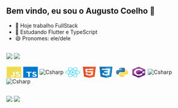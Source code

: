 ## Bem vindo, eu sou o Augusto Coelho 👋

- 🔭 Hoje trabalho FullStack
- 🌱 Estudando Flutter e TypeScript
- 😄 Pronomes: ele/dele

<br>

<div>
  <img height="200em" src="https://github-readme-stats.vercel.app/api?username=acfboarini&show_icons=true&theme=dracula">
  <img height="200em" src="https://github-readme-stats.vercel.app/api/top-langs/?username=acfboarini&layout=compact&langs_count=16&theme=dracula">
</div>

<div style="display: inline_block"><br>
  <img align="center" alt="Js" height="30" width="40" src="https://raw.githubusercontent.com/devicons/devicon/master/icons/javascript/javascript-plain.svg" />
  <img align="center" alt="Ts" height="30" width="40" src="https://raw.githubusercontent.com/devicons/devicon/master/icons/typescript/typescript-plain.svg" />
  <img align="center" alt="Csharp" height="30" width="40" src="https://cdn.jsdelivr.net/gh/devicons/devicon/icons/nodejs/nodejs-original.svg" />
  <img align="center" alt="React" height="30" width="40" src="https://raw.githubusercontent.com/devicons/devicon/master/icons/react/react-original.svg" />
  <img align="center" alt="HTML" height="30" width="40" src="https://raw.githubusercontent.com/devicons/devicon/master/icons/html5/html5-original.svg" />
  <img align="center" alt="CSS" height="30" width="40" src="https://raw.githubusercontent.com/devicons/devicon/master/icons/css3/css3-original.svg" />
  <img align="center" alt="Python" height="30" width="40" src="https://raw.githubusercontent.com/devicons/devicon/master/icons/python/python-original.svg" />
  <img align="center" alt="Csharp" height="30" width="40" src="https://raw.githubusercontent.com/devicons/devicon/master/icons/csharp/csharp-original.svg" />
  <img align="center" alt="Csharp" height="30" width="40" src="https://cdn.jsdelivr.net/gh/devicons/devicon/icons/java/java-original.svg" />

  <img align="center" alt="Csharp" height="30" width="40" src="https://cdn.jsdelivr.net/gh/devicons/devicon/icons/docker/docker-plain.svg" />
</div>
  
  ##
 
<div>
  <a href = "mailto:acfboarini@gmail.com"><img src="https://img.shields.io/badge/-Gmail-%23333?style=for-the-badge&logo=gmail&logoColor=white" target="_blank"></a>
  <a href="https://www.linkedin.com/in/acfboarini" target="_blank"><img src="https://img.shields.io/badge/-LinkedIn-%230077B5?style=for-the-badge&logo=linkedin&logoColor=white" target="_blank"></a> 
</div>
